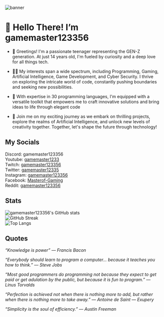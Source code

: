 ![banner](https://github.com/gamemaster123356/gamemaster123356/blob/main/assets/ReadME-Banner.png?raw=true)

# 👋 Hello There! I’m gamemaster123356
- 🌟 Greetings! I'm a passionate teenager representing the GEN-Z generation. At just 14 years old, I'm fueled by curiosity and a deep love for all things tech.

- 👨‍💻 My interests span a wide spectrum, including Programming, Gaming, Artificial Intelligence, Game Development, and Cyber Security. I thrive on exploring the intricate world of code, constantly pushing boundaries and seeking new possibilities.

- 🔧 With expertise in 30 programming languages, I'm equipped with a versatile toolkit that empowers me to craft innovative solutions and bring ideas to life through elegant code

- 🚀 Join me on my exciting journey as we embark on thrilling projects, explore the realms of Artificial Intelligence, and unlock new levels of creativity together. Together, let's shape the future through technology!

## My Socials
Discord: gamemaster123356<br>
Youtube: [gamemaster1233](https://www.youtube.com/@gamemaster12335)<br>
Twitch: [gamemaster123356](https://www.twitch.tv/gamemaster123356)<br>
Twitter: [gamemaster12335](https://www.twitter.com/gamemaster12335)<br>
Instagram: [gamemaster123356](https://www.instagram.com/gamemaster123356/)<br>
Facebook: [Masterof-Gaming](https://www.facebook.com/people/Masterof-Gaming/100074036856912/)<br>
Reddit: [gamemaster123356](https://www.reddit.com/user/gamemaster123356)

## Stats
![gamemaster123356's GitHub stats](https://github-readme-stats.vercel.app/api?username=gamemaster123356&show_icons=true&hide_border=true&theme=holi)<br>
![GitHub Streak](https://streak-stats.demolab.com?user=gamemaster123356&hide_border=true&theme=holi-theme)<br>
![Top Langs](https://github-readme-stats.vercel.app/api/top-langs/?username=gamemaster123356&layout=compact&count_private=true&langs_count=10&hide_border=true&theme=holi)

## Quotes
_“Knowledge is power” — Francis Bacon_<br>

_“Everybody should learn to program a computer… because it teaches you how to think.” — Steve Jobs_<br>

_“Most good programmers do programming not because they expect to get paid or get adulation by the public, but because it is fun to program.” — Linus Torvalds_<br>

_“Perfection is achieved not when there is nothing more to add, but rather when there is nothing more to take away.” — Antoine de Saint — Exupery_<br>

_“Simplicity is the soul of efficiency.” — Austin Freeman_
